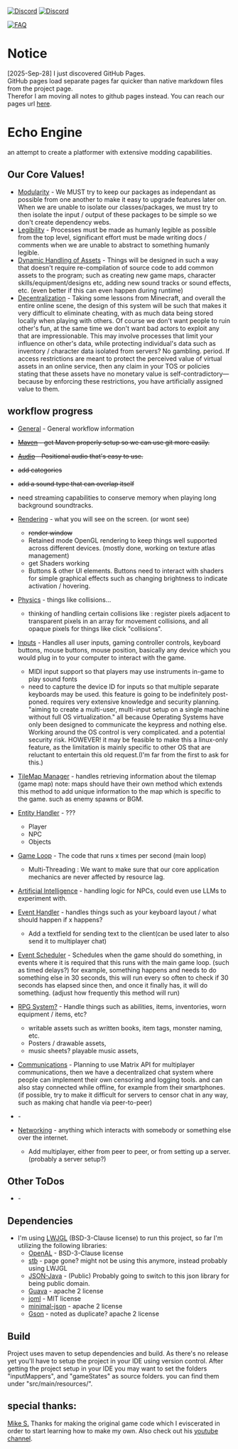 [discord-invite]: https://discord.gg/invite/eXioStorm#6069
[FAQ]: https://img.shields.io/badge/Wiki-FAQ-blue.svg
[![Discord](https://cdn.discordapp.com/icons/431382619595210752/c49e2e3619e61505da62f93cd8fd952d.webp?size=24)][discord-invite]
[![Discord](https://discordapp.com/api/guilds/431382619595210752/widget.png)][discord-invite]

[ ![FAQ] ](https://github.com/eXioStorm/EchoEngine)
# Notice
[2025-Sep-28]
I just discovered GitHub Pages.
<br>GitHub pages load separate pages far quicker than native markdown files from the project page.
<br> Therefor I am moving all notes to github pages instead.
You can reach our pages url [here](https://exiostorm.github.io/EchoEngine/).
# Echo Engine
an attempt to create a platformer with extensive modding capabilities.

## Our Core Values!
* [Modularity]() - We MUST try to keep our packages as independant as possible from one another to make it easy to upgrade features later on. When we are unable to isolate our classes/packages, we must try to then isolate the input / output of these packages to be simple so we don't create dependency webs.
* [Legibility]() - Processes must be made as humanly legible as possible from the top level, significant effort must be made writing docs / comments when we are unable to abstract to something humanly legible. 
* [Dynamic Handling of Assets]() - Things will be designed in such a way that doesn't require re-compilation of source code to add common assets to the program; such as creating new game maps, character skills/equipment/designs etc, adding new sound tracks or sound effects, etc. (even better if this can even happen during runtime)
* [Decentralization]() - Taking some lessons from Minecraft, and overall the entire online scene, the design of this system will be such that makes it very difficult to eliminate cheating, with as much data being stored locally when playing with others. Of course we don't want people to ruin other's fun, at the same time we don't want bad actors to exploit any that are impressionable. This may involve processes that limit your influence on other's data, while protecting individual's data such as inventory / character data isolated from servers? No gambling. period. If access restrictions are meant to protect the perceived value of virtual assets in an online service, then any claim in your TOS or policies stating that these assets have no monetary value is self-contradictory—because by enforcing these restrictions, you have artificially assigned value to them.

## workflow progress
  * [General](https://github.com/eXioStorm/EchoEngine/blob/main/workflow/general.md) - General workflow information
  * ~~[Maven]() - get Maven properly setup so we can use git more easily.~~
  * ~~[Audio](https://github.com/eXioStorm/EchoEngine/blob/main/workflow/audio/openal.md) - Positional audio that's easy to use.~~
  * ~~add categories~~
  * ~~add a sound type that can overlap itself~~
  * need streaming capabilities to conserve memory when playing long background soundtracks.
* [Rendering](https://github.com/eXioStorm/EchoEngine/tree/main/workflow/render) - what you will see on the screen. (or wont see)
  * ~~render window~~
  * Retained mode OpenGL rendering to keep things well supported across different devices. (mostly done, working on texture atlas management)
  * get Shaders working
  * Buttons & other UI elements. Buttons need to interact with shaders for simple graphical effects such as changing brightness to indicate activation / hovering.
* [Physics](https://github.com/eXioStorm/EchoEngine/tree/main/workflow/physics) - things like collisions...
  * thinking of handling certain collisions like : register pixels adjacent to transparent pixels in an array for movement collisions, and all opaque pixels for things like click "collisions".
* [Inputs](https://github.com/eXioStorm/EchoEngine/blob/main/workflow/input/devices.md) - Handles all user inputs, gaming controller controls, keyboard buttons, mouse buttons, mouse position, basically any device which you would plug in to your computer to interact with the game.
  * MIDI input support so that players may use instruments in-game to play sound fonts 
  * need to capture the device ID for inputs so that multiple separate keyboards may be used. this feature is going to be indefinitely post-poned. requires very extensive knowledge and security planning. "aiming to create a multi-user, multi-input setup on a single machine without full OS virtualization."
    all because Operating Systems have only been designed to communicate the keypress and nothing else. Working around the OS control is very complicated. and a potential security risk.
    HOWEVER! it may be feasible to make this a linux-only feature, as the limitation is mainly specific to other OS that are reluctant to entertain this old request.(I'm far from the first to ask for this.)
* [TileMap Manager]() - handles retrieving information about the tilemap (game map) note: maps should have their own method which extends this method to add unique information to the map which is specific to the game. such as enemy spawns or BGM.
* [Entity Handler]() - ???
  * Player
  * NPC
  * Objects
* [Game Loop]() - The code that runs x times per second (main loop)
  * Multi-Threading : We want to make sure that our core application mechanics are never affected by resource lag.
* [Artificial Intelligence]() - handling logic for NPCs, could even use LLMs to experiment with.
* [Event Handler]() - handles things such as your keyboard layout / what should happen if x happens?
  * Add a textfield for sending text to the client(can be used later to also send it to multiplayer chat)
* [Event Scheduler]() - Schedules when the game should do something, in events where it is required that this runs with the main game loop. (such as timed delays?) for example, something happens and needs to do something else in 30 seconds, this will run every so often to check if 30 seconds has elapsed since then, and once it finally has, it will do something. (adjust how frequently this method will run)
* [RPG System?]() - Handle things such as abilities, items, inventories, worn equipment / items, etc?
  * writable assets such as written books, item tags, monster naming, etc.
  * Posters / drawable assets,
  * music sheets? playable music assets,
* [Communications]() - Planning to use Matrix API for multiplayer communications, then we have a decentralized chat system where people can implement their own censoring and logging tools. and can also stay connected while offline, for example from their smartphones. (if possible, try to make it difficult for servers to censor chat in any way, such as making chat handle via peer-to-peer)
* []() -

* [Networking]() - anything which interacts with somebody or something else over the internet.
  * Add multiplayer, either from peer to peer, or from setting up a server. (probably a server setup?)
## Other ToDos
* []() -

## Dependencies
* I'm using [LWJGL](https://www.lwjgl.org/) (BSD-3-Clause license) to run this project, so far I'm utilizing the following libraries:
  * [OpenAL](https://github.com/LWJGL/lwjgl3-wiki/wiki/2.1.-OpenAL) - BSD-3-Clause license
  * [stb](http://www.java-gaming.org/index.php?topic=36153.0) - page gone? might not be using this anymore, instead probably using LWJGL
  * [JSON-Java](https://github.com/stleary/JSON-java) - (Public) Probably going to switch to this json library for being public domain. 
  * [Guava](https://github.com/google/guava) - apache 2 license
  * [joml](https://github.com/JOML-CI/JOML) - MIT license
  * [minimal-json](https://github.com/ralfstx/minimal-json) - apache 2 license
  * [Gson](https://github.com/google/gson) - noted as duplicate? apache 2 license
  

## Build
Project uses maven to setup dependencies and build. As there's no release yet you'll have to setup the project in your IDE using version control.
After getting the project setup in your IDE you may want to set the folders "inputMappers", and "gameStates" as source folders. you can find them under "src/main/resources/".

## special thanks:
[Mike S.](https://github.com/foreignguymike) Thanks for making the original game code which I eviscerated in order to start learning how to make my own. Also check out his [youtube channel](https://www.youtube.com/channel/UC_IV37n-uBpRp64hQIwywWQ).
